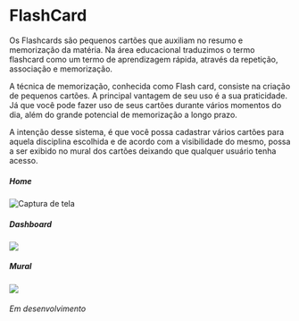 # FlashCard

Os Flashcards são pequenos cartões que auxiliam no resumo e memorização da matéria. 
Na área educacional traduzimos o termo flashcard como um termo de aprendizagem rápida, 
através da repetição, associação e memorização.

A técnica de memorização, conhecida como Flash card, consiste na criação de pequenos cartões. 
A principal vantagem de seu uso é a sua praticidade. 
Já que você pode fazer uso de seus cartões durante vários momentos do dia, 
além do grande potencial de memorização a longo prazo.

A intenção desse sistema, é que você possa cadastrar vários cartões para aquela disciplina escolhida
e de acordo com a visibilidade do mesmo, possa a ser exibido no mural dos cartões deixando que qualquer
usuário tenha acesso.

##### Home
![Captura de tela](https://i.imgur.com/0tFEgQU.png)
##### Dashboard
![](https://i.imgur.com/5MAfkSU.png)
##### Mural
![](https://i.imgur.com/6QIFRia.png)

###### Em desenvolvimento
